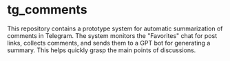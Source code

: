 # tg_comments
This repository contains a prototype system for automatic summarization of comments in Telegram. The system monitors the "Favorites" chat for post links, collects comments, and sends them to a GPT bot for generating a summary. This helps quickly grasp the main points of discussions.
